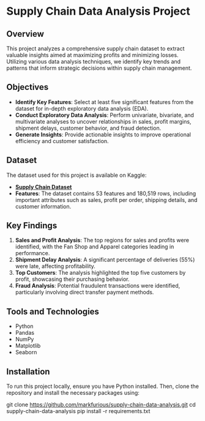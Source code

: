 # Supply Chain Data Analysis Project

## Overview
This project analyzes a comprehensive supply chain dataset to extract valuable insights aimed at maximizing profits and minimizing losses. Utilizing various data analysis techniques, we identify key trends and patterns that inform strategic decisions within supply chain management.

## Objectives
- **Identify Key Features**: Select at least five significant features from the dataset for in-depth exploratory data analysis (EDA).
- **Conduct Exploratory Data Analysis**: Perform univariate, bivariate, and multivariate analyses to uncover relationships in sales, profit margins, shipment delays, customer behavior, and fraud detection.
- **Generate Insights**: Provide actionable insights to improve operational efficiency and customer satisfaction.

## Dataset
The dataset used for this project is available on Kaggle:
- **[Supply Chain Dataset](https://www.kaggle.com/datasets/shashwatwork/dataco-smart-supply-chain-for-big-data-analysis)**
- **Features**: The dataset contains 53 features and 180,519 rows, including important attributes such as sales, profit per order, shipping details, and customer information.

## Key Findings
1. **Sales and Profit Analysis**: The top regions for sales and profits were identified, with the Fan Shop and Apparel categories leading in performance.
2. **Shipment Delay Analysis**: A significant percentage of deliveries (55%) were late, affecting profitability.
3. **Top Customers**: The analysis highlighted the top five customers by profit, showcasing their purchasing behavior.
4. **Fraud Analysis**: Potential fraudulent transactions were identified, particularly involving direct transfer payment methods.

## Tools and Technologies
- Python
- Pandas
- NumPy
- Matplotlib
- Seaborn

## Installation
To run this project locally, ensure you have Python installed. Then, clone the repository and install the necessary packages using:


git clone https://github.com/markfurious/supply-chain-data-analysis.git
cd supply-chain-data-analysis
pip install -r requirements.txt
